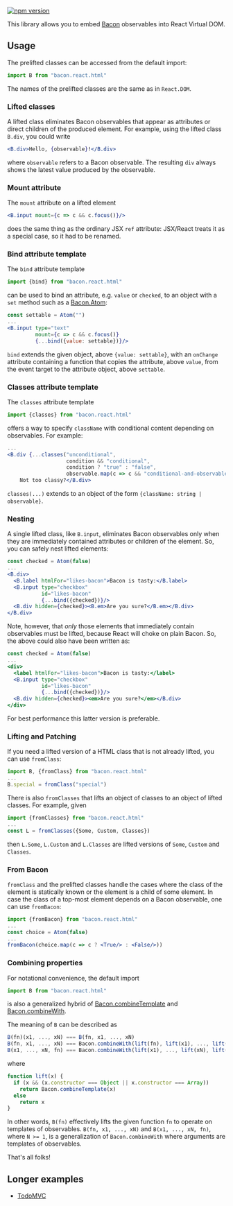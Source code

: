[![npm version](https://badge.fury.io/js/bacon.react.html.svg)](http://badge.fury.io/js/bacon.react.html)

This library allows you to embed [Bacon](https://github.com/baconjs/bacon.js)
observables into React Virtual DOM.

## Usage

The prelifted classes can be accessed from the default import:

```jsx
import B from "bacon.react.html"
```

The names of the prelifted classes are the same as in `React.DOM`.

### Lifted classes

A lifted class eliminates Bacon observables that appear as attributes or direct
children of the produced element.  For example, using the lifted class `B.div`,
you could write

```jsx
<B.div>Hello, {observable}!</B.div>
```

where `observable` refers to a Bacon observable.  The resulting `div` always
shows the latest value produced by the observable.

### Mount attribute

The `mount` attribute on a lifted element

```jsx
<B.input mount={c => c && c.focus()}/>
```

does the same thing as the ordinary JSX `ref` attribute: JSX/React treats it as
a special case, so it had to be renamed.

### Bind attribute template

The `bind` attribute template

```jsx
import {bind} from "bacon.react.html"
```

can be used to bind an attribute, e.g. `value` or `checked`, to an object with a
`set` method such as a [Bacon.Atom](https://github.com/polytypic/bacon.atom):

```jsx
const settable = Atom("")
...
<B.input type="text"
         mount={c => c && c.focus()}
         {...bind({value: settable})}/>
```

`bind` extends the given object, above `{value: settable}`, with an `onChange`
attribute containing a function that copies the attribute, above `value`, from
the event target to the attribute object, above `settable`.

### Classes attribute template

The `classes` attribute template

```jsx
import {classes} from "bacon.react.html"
```

offers a way to specify `className` with conditional content depending on
observables.  For example:

```jsx
...
<B.div {...classes("unconditional",
                   condition && "conditional",
                   condition ? "true" : "false",
                   observable.map(c => c && "conditional-and-observable"))}>
    Not too classy?</B.div>
```

`classes(...)` extends to an object of the form `{className: string |
observable}`.

### Nesting

A single lifted class, like `B.input`, eliminates Bacon observables only when
they are immediately contained attributes or children of the element.  So, you
can safely nest lifted elements:

```jsx
const checked = Atom(false)
...
<B.div>
  <B.label htmlFor="likes-bacon">Bacon is tasty:</B.label>
  <B.input type="checkbox"
           id="likes-bacon"
           {...bind({checked})}/>
  <B.div hidden={checked}><B.em>Are you sure?</B.em></B.div>
</B.div>
```

Note, however, that *only* those elements that immediately contain observables
must be lifted, because React will choke on plain Bacon.  So, the above could
also have been written as:

```jsx
const checked = Atom(false)
...
<div>
  <label htmlFor="likes-bacon">Bacon is tasty:</label>
  <B.input type="checkbox"
           id="likes-bacon"
           {...bind({checked})}/>
  <B.div hidden={checked}><em>Are you sure?</em></B.div>
</div>
```

For best performance this latter version is preferable.

### Lifting and Patching

If you need a lifted version of a HTML class that is not already lifted, you can
use `fromClass`:

```jsx
import B, {fromClass} from "bacon.react.html"
...
B.special = fromClass("special")
```

There is also `fromClasses` that lifts an object of classes to an object of
lifted classes.  For example, given

```jsx
import {fromClasses} from "bacon.react.html"
...
const L = fromClasses({Some, Custom, Classes})
```

then `L.Some`, `L.Custom` and `L.Classes` are lifted versions of `Some`,
`Custom` and `Classes`.

### From Bacon

`fromClass` and the prelifted classes handle the cases where the class of the
element is statically known or the element is a child of some element.  In case
the class of a top-most element depends on a Bacon observable, one can use
`fromBacon`:

```jsx
import {fromBacon} from "bacon.react.html"
...
const choice = Atom(false)
...
fromBacon(choice.map(c => c ? <True/> : <False/>))
```

### Combining properties

For notational convenience, the default import

```jsx
import B from "bacon.react.html"
```

is also a generalized hybrid of
[Bacon.combineTemplate](https://github.com/baconjs/bacon.js/#bacon-combinetemplate)
and
[Bacon.combineWith](https://github.com/baconjs/bacon.js/#bacon-combinewith).

The meaning of `B` can be described as

```jsx
B(fn)(x1, ..., xN) === B(fn, x1, ..., xN)
B(fn, x1, ..., xN) === Bacon.combineWith(lift(fn), lift(x1), ..., lift(xN))
B(x1, ..., xN, fn) === Bacon.combineWith(lift(x1), ..., lift(xN), lift(fn))
```

where

```jsx
function lift(x) {
  if (x && (x.constructor === Object || x.constructor === Array))
    return Bacon.combineTemplate(x)
  else
    return x
}
```

In other words, `B(fn)` effectively lifts the given function `fn` to operate on
templates of observables.  `B(fn, x1, ..., xN)` and `B(x1, ..., xN, fn)`, where
`N >= 1`, is a generalization of `Bacon.combineWith` where arguments are
templates of observables.

That's all folks!

## Longer examples

* [TodoMVC](https://github.com/polytypic/atomi-todomvc)
